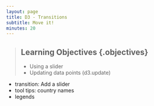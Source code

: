 ```yaml
---
layout: page
title: D3 - Transitions
subtitle: Move it!
minutes: 20
---
```


> ## Learning Objectives {.objectives}
> 
> * Using a slider 
> * Updating data points (d3.update)

* transition: Add a slider 
* tool tips: country names
* legends